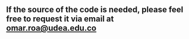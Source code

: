 ## If the source of the code is needed, please feel free to request it via email at omar.roa@udea.edu.co
